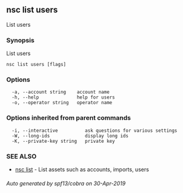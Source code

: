 ## nsc list users

List users

### Synopsis

List users

```
nsc list users [flags]
```

### Options

```
  -a, --account string    account name
  -h, --help              help for users
  -o, --operator string   operator name
```

### Options inherited from parent commands

```
  -i, --interactive          ask questions for various settings
  -W, --long-ids             display long ids
  -K, --private-key string   private key
```

### SEE ALSO

* [nsc list](nsc_list.md)	 - List assets such as accounts, imports, users

###### Auto generated by spf13/cobra on 30-Apr-2019
